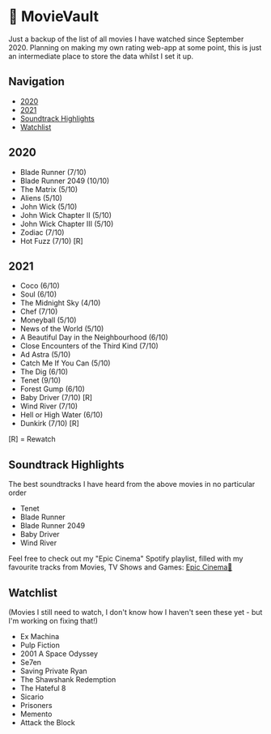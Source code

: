 # 🎥 MovieVault
Just a backup of the list of all movies I have watched since September 2020. Planning on making my own rating web-app at some point, this is just an intermediate place to store the data whilst I set it up.

## Navigation
* [2020](#2020)
* [2021](#2021)
* [Soundtrack Highlights](#Soundtrack-Highlights)
* [Watchlist](#Watchlist)

## 2020
* Blade Runner (7/10)
* Blade Runner 2049 (10/10)
* The Matrix (5/10)
* Aliens (5/10)
* John Wick (5/10)
* John Wick Chapter II (5/10)
* John Wick Chapter III (5/10)
* Zodiac (7/10)
* Hot Fuzz (7/10) [R]

## 2021
* Coco (6/10)
* Soul (6/10)
* The Midnight Sky (4/10)
* Chef (7/10)
* Moneyball (5/10)
* News of the World (5/10)
* A Beautiful Day in the Neighbourhood (6/10)
* Close Encounters of the Third Kind (7/10)
* Ad Astra (5/10)
* Catch Me If You Can (5/10)
* The Dig (6/10)
* Tenet (9/10)
* Forest Gump (6/10)
* Baby Driver (7/10) [R]
* Wind River (7/10)
* Hell or High Water (6/10)
* Dunkirk (7/10) [R]

[R] = Rewatch

## Soundtrack Highlights
The best soundtracks I have heard from the above movies in no particular order
* Tenet
* Blade Runner
* Blade Runner 2049
* Baby Driver
* Wind River

Feel free to check out my "Epic Cinema" Spotify playlist, filled with my favourite tracks from Movies, TV Shows and Games:
[Epic Cinema🎥](https://open.spotify.com/playlist/2God9HBJ3pnsK9oyfWfgmA?si=WmJrd8fCQBu8ipYanU84Bg)

## Watchlist
(Movies I still need to watch, I don't know how I haven't seen these yet - but I'm working on fixing that!)
* Ex Machina
* Pulp Fiction
* 2001 A Space Odyssey
* Se7en
* Saving Private Ryan
* The Shawshank Redemption
* The Hateful 8
* Sicario
* Prisoners
* Memento
* Attack the Block
